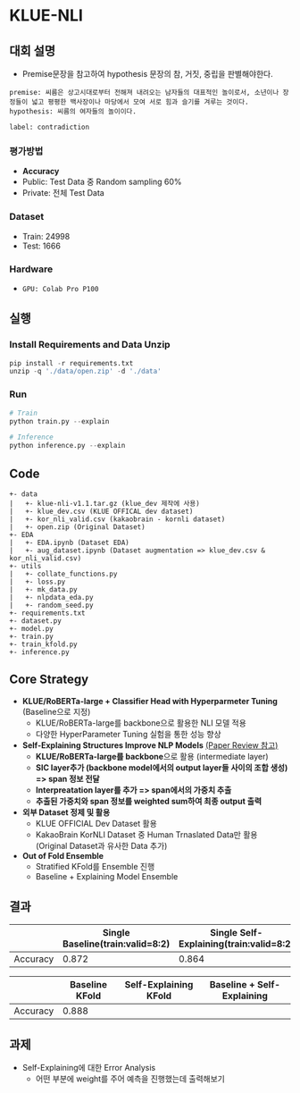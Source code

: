 # KLUE-NLI

## 대회 설명
- Premise문장을 참고하여 hypothesis 문장의 참, 거짓, 중립을 판별해야한다.

```
premise: 씨름은 상고시대로부터 전해져 내려오는 남자들의 대표적인 놀이로서, 소년이나 장정들이 넓고 평평한 백사장이나 마당에서 모여 서로 힘과 슬기를 겨루는 것이다.
hypothesis: 씨름의 여자들의 놀이이다.

label: contradiction
```

### 평가방법
- **Accuracy**
- Public: Test Data 중 Random sampling 60%
- Private: 전체 Test Data

### Dataset
- Train: 24998
- Test: 1666

### Hardware
- `GPU: Colab Pro P100`

## 실행

### Install Requirements and Data Unzip
```python
pip install -r requirements.txt
unzip -q './data/open.zip' -d './data'
```

### Run
```python
# Train
python train.py --explain

# Inference
python inference.py --explain
```

## Code

```
+- data
|   +- klue-nli-v1.1.tar.gz (klue_dev 제작에 사용)
|   +- klue_dev.csv (KLUE OFFICAL dev dataset)
|   +- kor_nli_valid.csv (kakaobrain - kornli dataset) 
|   +- open.zip (Original Dataset)
+- EDA
|   +- EDA.ipynb (Dataset EDA)
|   +- aug_dataset.ipynb (Dataset augmentation => klue_dev.csv & kor_nli_valid.csv)
+- utils
|   +- collate_functions.py
|   +- loss.py
|   +- mk_data.py
|   +- nlpdata_eda.py
|   +- random_seed.py
+- requirements.txt
+- dataset.py
+- model.py
+- train.py
+- train_kfold.py
+- inference.py
```

## Core Strategy
- **KLUE/RoBERTa-large + Classifier Head with Hyperparmeter Tuning** (Baseline으로 지정) 
  - KLUE/RoBERTa-large를 backbone으로 활용한 NLI 모델 적용
  - 다양한 HyperParameter Tuning 실험을 통한 성능 향상
- **Self-Explaining Structures Improve NLP Models** [(Paper Review 참고)](https://jjonhwa.github.io/booststudy/2022/02/21/booststudy-paper-Self_Explaining_Structures_Improve_NLP_Models/)
  -  **KLUE/RoBERTa-large를 backbone**으로 활용 (intermediate layer)
  -  **SIC layer추가 (backbone model에서의 output layer들 사이의 조합 생성) => span 정보 전달**
  -  **Interpreatation layer를 추가 => span에서의 가중치 추출**
  -  **추출된 가중치와 span 정보를 weighted sum하여 최종 output 출력**
-  **외부 Dataset 정제 및 활용**  
    - KLUE OFFICIAL Dev Dataset 활용
    - KakaoBrain KorNLI Dataset 중 Human Trnaslated Data만 활용 (Original Dataset과 유사한 Data 추가)
-  **Out of Fold Ensemble**  
    - Stratified KFold를 Ensemble 진행
    - Baseline + Explaining Model Ensemble

## 결과
||Single Baseline(train:valid=8:2)|Single Self-Explaining(train:valid=8:2)|
|---|---|---|
|Accuracy|0.872|0.864|

||Baseline KFold|Self-Explaining KFold|Baseline + Self-Explaining|
|---|---|---|---|
|Accuracy|0.888|||

## 과제
- Self-Explaining에 대한 Error Analysis
  - 어떤 부분에 weight를 주어 예측을 진행했는데 출력해보기
